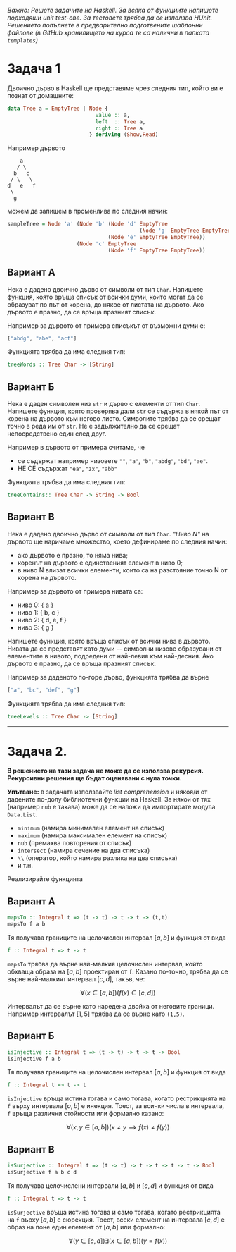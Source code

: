 *Важно: Решете задачите на Haskell. За всяка от функциите напишете подходящи unit test-ове. За тестовете трябва да се използва HUnit. Решението попълнете в предварително подготвените шаблонни файлове (в GitHub хранилището на курса те са налични в папката `templates`)*

# Задача 1

Двоично дърво в Haskell ще представяме чрез следния тип, който ви е познат от домашните:

```haskell
data Tree a = EmptyTree | Node {
                            value :: a,
                            left  :: Tree a,
                            right :: Tree a
                          } deriving (Show,Read)
```

Например дървото 

```
    a
   / \
  b   c
 / \   \
d   e   f
 \
  g
```

можем да запишем в променлива по следния начин:

```haskell
sampleTree = Node 'a' (Node 'b' (Node 'd' EmptyTree
                                          (Node 'g' EmptyTree EmptyTree))
                                (Node 'e' EmptyTree EmptyTree))
                      (Node 'c' EmptyTree
                                (Node 'f' EmptyTree EmptyTree))
```


## Вариант А

Нека е дадено двоично дърво от символи от тип `Char`. Напишете функция, която връща списък от всички думи, които могат да се образуват по път от корена, до някое от листата на дървото. Ако дървото е празно, да се връща празният списък.

Например за дървото от примера списъкът от възможни думи е:

```haskell
["abdg", "abe", "acf"]
```
Функцията трябва да има следния тип:

```haskell
treeWords :: Tree Char -> [String]
```



## Вариант Б

Нека е даден символен низ `str` и дърво с елементи от тип `Char`. Напишете функция, която проверява дали `str` се съдържа в някой път от корена на дървото към негово листо. Символите трябва да се срещат точно в реда им от `str`. Не е задължително да се срещат непосредствено един след друг.

Например в дървото от примера считаме, че

* се съдържат например низовете `""`, `"a"`, `"b"`, `"abdg"`, `"bd"`, `"ae"`.
* НЕ СЕ съдържат `"ea"`, `"zx"`, `"abb"`

Функцията трябва да има следния тип:

```haskell
treeContains:: Tree Char -> String -> Bool
```


## Вариант В

Нека е дадено двоично дърво от символи от тип `Char`. _"Ниво N"_ на дървото ще наричаме множество, което дефинираме по следния начин:

* ако дървото е празно, то няма нива;
* коренът на дървото е единственият елемент в ниво 0;
* в ниво N влизат всички елементи, които са на разстояние точно N от корена на дървото. 

Например за дървото от примера нивата са:

* ниво 0: { a }
* ниво 1: { b, c }
* ниво 2: { d, e, f }
* ниво 3: { g }

Напишете функция, която връща списък от всички нива в дървото. Нивата да се представят като думи -- символни низове образувани от елементите в нивото, подредени от най-левия към най-десния. Ако дървото е празно, да се връща празният списък.

Например за даденото по-горе дърво, функцията трябва да върне

```haskell
["a", "bc", "def", "g"]
```

Функцията трябва да има следния тип:

```haskell
treeLevels :: Tree Char -> [String]
```

---


# Задача 2.

**В решението на тази задача не може да се използва рекурсия. Рекурсивни решения ще бъдат оценявани с нула точки.**

**Упътване:** в задачата използвайте _list comprehension_ и някоя/и от дадените по-долу библиотечни функции на Haskell. За някои от тях (например `nub` е такава) може да се наложи да импортирате модула `Data.List`.

* `minimum` (намира минимален елемент на списък)
* `maximum` (намира максимален елемент на списък)
* `nub` (премахва повторения от списък)
* `intersect` (намира сечение на два списъка)
* `\\` (оператор, който намира разлика на два списъка)
* и т.н.

Реализирайте функцията

## Вариант А

```haskell
mapsTo :: Integral t => (t -> t) -> t -> t -> (t,t)
mapsTo f a b
```

Тя получава границите на целочислен интервал $[a,b]$ и функция от вида

```haskell
f :: Integral t => t -> t
```

`mapsTo` трябва да върне най-малкия целочислен интервал, който обхваща образа на $[a,b]$ проектиран от `f`. Казано по-точно, трябва да се върне най-малкият интервал $[c,d]$, такъв, че:

$$\forall(x \in [a,b])(f(x) \in [c,d]) $$

Интервалът да се върне като наредена двойка от неговите граници. Например интервалът $[1,5]$ трябва да се върне като `(1,5)`.

## Вариант Б

```haskell
isInjective :: Integral t => (t -> t) -> t -> t -> Bool
isInjective f a b
```

Тя получава границите на целочислен интервал $[a,b]$ и функция от вида

```haskell
f :: Integral t => t -> t
```

`isInjective` връща истина тогава и само тогава, когато рестрикцията на `f` върху интервала $[a,b]$ е инекция. Тоест, за всички числа в интервала, `f` връща различни стойности или формално казано:

$$\forall(x,y \in [a,b])(x \neq y \implies f(x) \neq f(y))$$


## Вариант В

```haskell
isSurjective :: Integral t => (t -> t) -> t -> t -> t -> t -> Bool
isSurjective f a b c d
```

Тя получава целочислени интервали $[a,b]$ и $[c,d]$ и функция от вида

```haskell
f :: Integral t => t -> t
```

`isSurjective` връща истина тогава и само тогава, когато рестрикцията на `f` върху $[a,b]$ е сюрекция. Тоест, всеки елемент на интервала $[c,d]$ е образ на поне един елемент от $[a,b]$ или формално:

$$\forall(y \in [c,d])\exists(x \in [a,b])(y = f(x))$$
